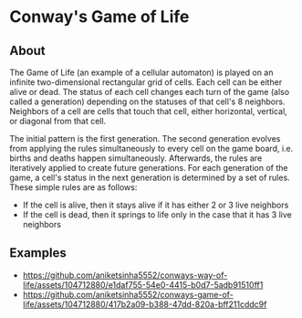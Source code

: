 # Conway's Game of Life
## About
The Game of Life (an example of a cellular automaton) is played on an infinite two-dimensional rectangular grid of cells. Each cell can be either alive or dead. The status of each cell changes each turn of the game (also called a generation) depending on the statuses of that cell's 8 neighbors. Neighbors of a cell are cells that touch that cell, either horizontal, vertical, or diagonal from that cell.

The initial pattern is the first generation. The second generation evolves from applying the rules simultaneously to every cell on the game board, i.e. births and deaths happen simultaneously. Afterwards, the rules are iteratively applied to create future generations. For each generation of the game, a cell's status in the next generation is determined by a set of rules. These simple rules are as follows:

- If the cell is alive, then it stays alive if it has either 2 or 3 live neighbors
- If the cell is dead, then it springs to life only in the case that it has 3 live neighbors

## Examples
- https://github.com/aniketsinha5552/conways-way-of-life/assets/104712880/e1daf755-54e0-4415-b0d7-5adb91510ff1
- https://github.com/aniketsinha5552/conways-game-of-life/assets/104712880/417b2a09-b388-47dd-820a-bff211cddc9f


